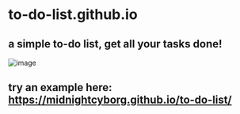 # to-do-list.github.io
## a simple to-do list, get all your tasks done!

![image](https://github.com/user-attachments/assets/0a29de59-74cb-47a4-8795-b1a4b8d35922)
## try an example here: https://midnightcyborg.github.io/to-do-list/

